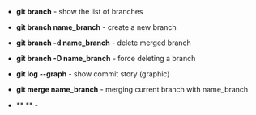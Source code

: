 - **git branch** - show the list of branches

- **git branch name_branch** - create a new branch

- **git branch -d name_branch** -  delete merged branch

- **git branch -D name_branch** - force deleting a branch

- **git log --graph** - show commit story (graphic)

- **git merge name_branch** - merging current branch with name_branch

- ** ** - 
